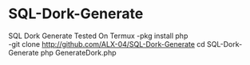 # SQL-Dork-Generate
SQL Dork Generate 
Tested On Termux
-pkg install php <br>
-git clone http://github.com/ALX-04/SQL-Dork-Generate
cd SQL-Dork-Generate
php GenerateDork.php
